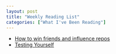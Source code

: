 ```yaml
---
layout: post
title: "Weekly Reading List"
categories: ["What I've Been Reading"]
---
```


* [How to win friends and influence repos](https://robertheaton.com/2014/07/21/how-to-win-friends-and-influence-repos/)
* [Testing Yourself](https://michaelfeathers.silvrback.com/testing-yourself)
